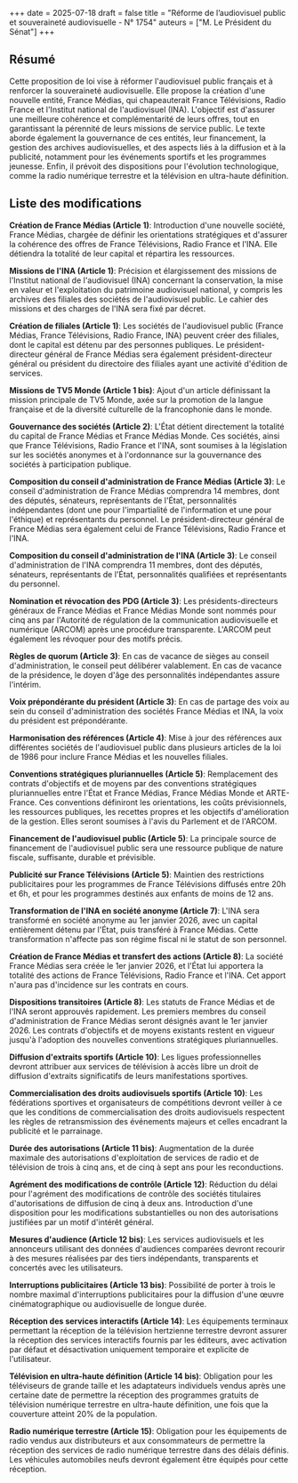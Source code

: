 +++
date = 2025-07-18
draft = false
title = "Réforme de l’audiovisuel public et souveraineté audiovisuelle - N° 1754"
auteurs = ["M. Le Président du Sénat"]
+++

## Résumé

Cette proposition de loi vise à réformer l'audiovisuel public français et à renforcer la souveraineté audiovisuelle. Elle propose la création d'une nouvelle entité, France Médias, qui chapeauterait France Télévisions, Radio France et l'Institut national de l'audiovisuel (INA). L'objectif est d'assurer une meilleure cohérence et complémentarité de leurs offres, tout en garantissant la pérennité de leurs missions de service public. Le texte aborde également la gouvernance de ces entités, leur financement, la gestion des archives audiovisuelles, et des aspects liés à la diffusion et à la publicité, notamment pour les événements sportifs et les programmes jeunesse. Enfin, il prévoit des dispositions pour l'évolution technologique, comme la radio numérique terrestre et la télévision en ultra-haute définition.

## Liste des modifications

**Création de France Médias (Article 1)**: Introduction d'une nouvelle société, France Médias, chargée de définir les orientations stratégiques et d'assurer la cohérence des offres de France Télévisions, Radio France et l'INA. Elle détiendra la totalité de leur capital et répartira les ressources.

**Missions de l'INA (Article 1)**: Précision et élargissement des missions de l'Institut national de l'audiovisuel (INA) concernant la conservation, la mise en valeur et l'exploitation du patrimoine audiovisuel national, y compris les archives des filiales des sociétés de l'audiovisuel public. Le cahier des missions et des charges de l'INA sera fixé par décret.

**Création de filiales (Article 1)**: Les sociétés de l'audiovisuel public (France Médias, France Télévisions, Radio France, INA) peuvent créer des filiales, dont le capital est détenu par des personnes publiques. Le président-directeur général de France Médias sera également président-directeur général ou président du directoire des filiales ayant une activité d'édition de services.

**Missions de TV5 Monde (Article 1 bis)**: Ajout d'un article définissant la mission principale de TV5 Monde, axée sur la promotion de la langue française et de la diversité culturelle de la francophonie dans le monde.

**Gouvernance des sociétés (Article 2)**: L'État détient directement la totalité du capital de France Médias et France Médias Monde. Ces sociétés, ainsi que France Télévisions, Radio France et l'INA, sont soumises à la législation sur les sociétés anonymes et à l'ordonnance sur la gouvernance des sociétés à participation publique.

**Composition du conseil d'administration de France Médias (Article 3)**: Le conseil d'administration de France Médias comprendra 14 membres, dont des députés, sénateurs, représentants de l'État, personnalités indépendantes (dont une pour l'impartialité de l'information et une pour l'éthique) et représentants du personnel. Le président-directeur général de France Médias sera également celui de France Télévisions, Radio France et l'INA.

**Composition du conseil d'administration de l'INA (Article 3)**: Le conseil d'administration de l'INA comprendra 11 membres, dont des députés, sénateurs, représentants de l'État, personnalités qualifiées et représentants du personnel.

**Nomination et révocation des PDG (Article 3)**: Les présidents-directeurs généraux de France Médias et France Médias Monde sont nommés pour cinq ans par l'Autorité de régulation de la communication audiovisuelle et numérique (ARCOM) après une procédure transparente. L'ARCOM peut également les révoquer pour des motifs précis.

**Règles de quorum (Article 3)**: En cas de vacance de sièges au conseil d'administration, le conseil peut délibérer valablement. En cas de vacance de la présidence, le doyen d'âge des personnalités indépendantes assure l'intérim.

**Voix prépondérante du président (Article 3)**: En cas de partage des voix au sein du conseil d'administration des sociétés France Médias et INA, la voix du président est prépondérante.

**Harmonisation des références (Article 4)**: Mise à jour des références aux différentes sociétés de l'audiovisuel public dans plusieurs articles de la loi de 1986 pour inclure France Médias et les nouvelles filiales.

**Conventions stratégiques pluriannuelles (Article 5)**: Remplacement des contrats d'objectifs et de moyens par des conventions stratégiques pluriannuelles entre l'État et France Médias, France Médias Monde et ARTE-France. Ces conventions définiront les orientations, les coûts prévisionnels, les ressources publiques, les recettes propres et les objectifs d'amélioration de la gestion. Elles seront soumises à l'avis du Parlement et de l'ARCOM.

**Financement de l'audiovisuel public (Article 5)**: La principale source de financement de l'audiovisuel public sera une ressource publique de nature fiscale, suffisante, durable et prévisible.

**Publicité sur France Télévisions (Article 5)**: Maintien des restrictions publicitaires pour les programmes de France Télévisions diffusés entre 20h et 6h, et pour les programmes destinés aux enfants de moins de 12 ans.

**Transformation de l'INA en société anonyme (Article 7)**: L'INA sera transformé en société anonyme au 1er janvier 2026, avec un capital entièrement détenu par l'État, puis transféré à France Médias. Cette transformation n'affecte pas son régime fiscal ni le statut de son personnel.

**Création de France Médias et transfert des actions (Article 8)**: La société France Médias sera créée le 1er janvier 2026, et l'État lui apportera la totalité des actions de France Télévisions, Radio France et l'INA. Cet apport n'aura pas d'incidence sur les contrats en cours.

**Dispositions transitoires (Article 8)**: Les statuts de France Médias et de l'INA seront approuvés rapidement. Les premiers membres du conseil d'administration de France Médias seront désignés avant le 1er janvier 2026. Les contrats d'objectifs et de moyens existants restent en vigueur jusqu'à l'adoption des nouvelles conventions stratégiques pluriannuelles.

**Diffusion d'extraits sportifs (Article 10)**: Les ligues professionnelles devront attribuer aux services de télévision à accès libre un droit de diffusion d'extraits significatifs de leurs manifestations sportives.

**Commercialisation des droits audiovisuels sportifs (Article 10)**: Les fédérations sportives et organisateurs de compétitions devront veiller à ce que les conditions de commercialisation des droits audiovisuels respectent les règles de retransmission des événements majeurs et celles encadrant la publicité et le parrainage.

**Durée des autorisations (Article 11 bis)**: Augmentation de la durée maximale des autorisations d'exploitation de services de radio et de télévision de trois à cinq ans, et de cinq à sept ans pour les reconductions.

**Agrément des modifications de contrôle (Article 12)**: Réduction du délai pour l'agrément des modifications de contrôle des sociétés titulaires d'autorisations de diffusion de cinq à deux ans. Introduction d'une disposition pour les modifications substantielles ou non des autorisations justifiées par un motif d'intérêt général.

**Mesures d'audience (Article 12 bis)**: Les services audiovisuels et les annonceurs utilisant des données d'audiences comparées devront recourir à des mesures réalisées par des tiers indépendants, transparents et concertés avec les utilisateurs.

**Interruptions publicitaires (Article 13 bis)**: Possibilité de porter à trois le nombre maximal d'interruptions publicitaires pour la diffusion d'une œuvre cinématographique ou audiovisuelle de longue durée.

**Réception des services interactifs (Article 14)**: Les équipements terminaux permettant la réception de la télévision hertzienne terrestre devront assurer la réception des services interactifs fournis par les éditeurs, avec activation par défaut et désactivation uniquement temporaire et explicite de l'utilisateur.

**Télévision en ultra-haute définition (Article 14 bis)**: Obligation pour les téléviseurs de grande taille et les adaptateurs individuels vendus après une certaine date de permettre la réception des programmes gratuits de télévision numérique terrestre en ultra-haute définition, une fois que la couverture atteint 20% de la population.

**Radio numérique terrestre (Article 15)**: Obligation pour les équipements de radio vendus aux distributeurs et aux consommateurs de permettre la réception des services de radio numérique terrestre dans des délais définis. Les véhicules automobiles neufs devront également être équipés pour cette réception.
